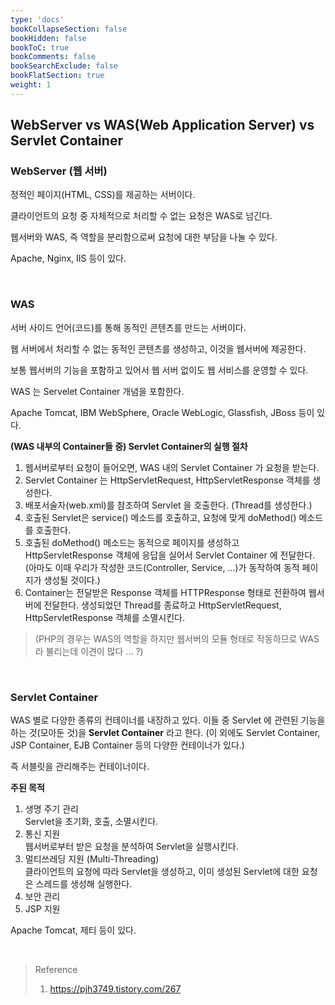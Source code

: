 ```yaml
---
type: 'docs'
bookCollapseSection: false
bookHidden: false
bookToC: true
bookComments: false
bookSearchExclude: false
bookFlatSection: true
weight: 1
---
```


## WebServer vs WAS(Web Application Server) vs Servlet Container


### WebServer (웹 서버)

정적인 페이지(HTML, CSS)를 제공하는 서버이다.

클라이언트의 요청 중 자체적으로 처리할 수 없는 요청은 WAS로 넘긴다.

웹서버와 WAS, 즉 역할을 분리함으로써 요청에 대한 부담을 나눌 수 있다.

Apache, Nginx, IIS 등이 있다.

<br>

### WAS

서버 사이드 언어(코드)를 통해 동적인 콘텐츠를 만드는 서버이다.

웹 서버에서 처리할 수 없는 동적인 콘텐츠를 생성하고, 이것을 웹서버에 제공한다.

보통 웹서버의 기능을 포함하고 있어서 웹 서버 없이도 웹 서비스를 운영할 수 있다.

WAS 는 Servelet Container 개념을 포함한다.

Apache Tomcat, IBM WebSphere, Oracle WebLogic, Glassfish, JBoss 등이 있다.

**(WAS 내부의 Container들 중) Servlet Container의 실행 절차**

1. 웹서버로부터 요청이 들어오면, WAS 내의 Servlet Container 가 요청을 받는다.
2. Servlet Container 는 HttpServletRequest, HttpServletResponse 객체를 생성한다.
3. 배포서술자(web.xml)를 참조하여 Servlet 을 호출한다. (Thread를 생성한다.)
4. 호출된 Servlet은 service() 메소드를 호출하고, 요청에 맞게 doMethod() 메소드를 호출한다.
5. 호출된 doMethod() 메소드는 동적으로 페이지를 생성하고 HttpServletResponse 객체에 응답을 실어서 Servlet Container 에 전달한다. (아마도 이때 우리가 작성한 코드(Controller, Service, ...)가 동작하여 동적 페이지가 생성될 것이다.)
6. Container는 전달받은 Response 객체를 HTTPResponse 형태로 전환하여 웹서버에 전달한다. 생성되었던 Thread를 종료하고 HttpServletRequest, HttpServletResponse 객체를 소멸시킨다.

> (PHP의 경우는 WAS의 역할을 하지만 웹서버의 모듈 형태로 작동하므로 WAS라 불리는데 이견이 많다 ... ?)

<br>

### Servlet Container

WAS 별로 다양한 종류의 컨테이너를 내장하고 있다. 이들 중 Servlet 에 관련된 기능을 하는 것(모아둔 것)을 **Servlet Container** 라고 한다. (이 외에도 Servlet Container, JSP Container, EJB Container 등의 다양한 컨테이너가 있다.)

즉 서블릿을 관리해주는 컨테이너이다.

**주된 목적**
1. 생명 주기 관리<br>
   Servlet을 초기화, 호출, 소멸시킨다.
2. 통신 지원<br>
   웹서버로부터 받은 요청을 분석하여 Servlet을 실행시킨다.
3. 멀티쓰레딩 지원 (Multi-Threading)<br>
   클라이언트의 요청에 따라 Servlet을 생성하고, 이미 생성된 Servlet에 대한 요청은 스레드를 생성해 실행한다.
4. 보안 관리
5. JSP 지원

Apache Tomcat, 제티 등이 있다.


<br>

> Reference
> 1. https://pjh3749.tistory.com/267